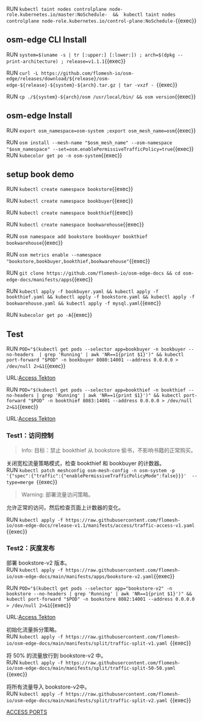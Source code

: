 RUN `kubectl taint nodes controlplane node-role.kubernetes.io/master:NoSchedule-  &&  kubectl taint nodes controlplane node-role.kubernetes.io/control-plane:NoSchedule-`{{exec}}   

## osm-edge CLI Install  

RUN `system=$(uname -s | tr [:upper:] [:lower:]) ; arch=$(dpkg --print-architecture) ; release=v1.1.1`{{exec}}   

RUN `curl -L https://github.com/flomesh-io/osm-edge/releases/download/${release}/osm-edge-${release}-${system}-${arch}.tar.gz | tar -vxzf -
`{{exec}} 

RUN `cp ./${system}-${arch}/osm /usr/local/bin/ && osm version`{{exec}} 


## osm-edge Install   

RUN `export osm_namespace=osm-system ;export osm_mesh_name=osm`{{exec}}   

RUN `osm install --mesh-name "$osm_mesh_name" --osm-namespace "$osm_namespace" --set=osm.enablePermissiveTrafficPolicy=true`{{exec}}   
RUN `kubecolor get po -n osm-system`{{exec}}  

## setup book demo 

RUN `kubectl create namespace bookstore`{{exec}} 

RUN `kubectl create namespace bookbuyer`{{exec}} 

RUN `kubectl create namespace bookthief`{{exec}}   

RUN `kubectl create namespace bookwarehouse`{{exec}}    

RUN `osm namespace add bookstore bookbuyer bookthief bookwarehouse`{{exec}}  

RUN `osm metrics enable --namespace "bookstore,bookbuyer,bookthief,bookwarehouse"`{{exec}} 

RUN `git clone https://github.com/flomesh-io/osm-edge-docs && cd osm-edge-docs/manifests/apps`{{exec}} 

RUN `kubectl apply -f bookbuyer.yaml && kubectl apply -f bookthief.yaml && kubectl apply -f bookstore.yaml && kubectl apply -f bookwarehouse.yaml && kubectl apply -f mysql.yaml`{{exec}} 

RUN `kubecolor get po -A`{{exec}} 


## Test 

RUN `POD="$(kubectl get pods --selector app=bookbuyer -n bookbuyer --no-headers  | grep 'Running' | awk 'NR==1{print $1}')" && kubectl port-forward "$POD" -n bookbuyer 8080:14001 --address 0.0.0.0 > /dev/null 2>&1`{{exec}}   

URL:[Access Tekton]({{TRAFFIC_HOST1_8080}}) 


RUN `POD="$(kubectl get pods --selector app=bookthief -n bookthief --no-headers | grep 'Running' | awk 'NR==1{print $1}')" && kubectl port-forward "$POD" -n bookthief 8083:14001 --address 0.0.0.0 > /dev/null 2>&1`{{exec}}     

URL:[Access Tekton]({{TRAFFIC_HOST1_8083}})    

### Test1：访问控制
>Info: 目标：禁止 bookthief 从 bookstore 偷书，不影响书籍的正常购买。    

关闭宽松流量策略模式，检查 bookthief 和 bookbuyer 的计数器。      
RUN `kubectl patch meshconfig osm-mesh-config -n osm-system -p '{"spec":{"traffic":{"enablePermissiveTrafficPolicyMode":false}}}'  --type=merge
`{{exec}}    

>Warning: 部署流量访问策略。   

允许正常的访问，然后检查页面上计数器的变化。        

RUN `kubectl apply -f https://raw.githubusercontent.com/flomesh-io/osm-edge-docs/release-v1.1/manifests/access/traffic-access-v1.yaml
`{{exec}}    

### Test2：灰度发布    

部署 bookstore-v2 版本。                  
RUN `kubectl apply -f https://raw.githubusercontent.com/flomesh-io/osm-edge-docs/main/manifests/apps/bookstore-v2.yaml`{{exec}}   

RUN `POD="$(kubectl get pods --selector app="bookstore-v2" -n bookstore --no-headers | grep 'Running' | awk 'NR==1{print $1}')" && kubectl port-forward "$POD" -n bookstore 8082:14001 --address 0.0.0.0 > /dev/null 2>&1`{{exec}}     

URL:[Access Tekton]({{TRAFFIC_HOST1_8082}})    

初始化流量拆分策略。         
RUN `kubectl apply -f https://raw.githubusercontent.com/flomesh-io/osm-edge-docs/main/manifests/split/traffic-split-v1.yaml
`{{exec}}    

将 50% 的流量放行到 bookstore-v2 中。       
RUN `kubectl apply -f https://raw.githubusercontent.com/flomesh-io/osm-edge-docs/main/manifests/split/traffic-split-50-50.yaml
`{{exec}}       

将所有流量导入 bookstore-v2中。      
RUN `kubectl apply -f https://raw.githubusercontent.com/flomesh-io/osm-edge-docs/main/manifests/split/traffic-split-v2.yaml
`{{exec}}    




[ACCESS PORTS]({{TRAFFIC_SELECTOR}})
